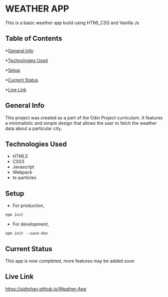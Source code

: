 # WEATHER APP 
This is a basic weather app build using HTML,CSS and Vanilla Js

## Table of Contents 
*[General Info](#general-info)

*[Technologies Used](#technologies-used)

*[Setup](#setup)

*[Current Status](#current-status)

*[Live Link](#live-link)

## General Info 
This project was created as a part of the Odin Project curriculum. It features a minimalistic and simple design that allows the user to fetch the weather data about a particular city.

## Technologies Used
- HTML5
- CSS3
- Javascript 
- Webpack 
- ts-particles

## Setup 
- For production, 
```
npm init 
```
- For development,
```
npm init --save-dev
```

## Current Status  
This app is now completed, more features may be added soon

## Live Link
https://sidtohan.github.io/Weather-App
